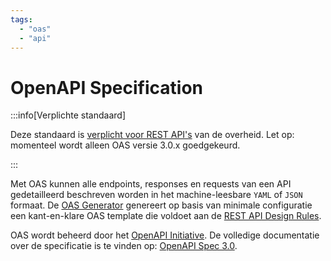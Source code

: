 ```yaml
---
tags:
  - "oas"
  - "api"
---
```


# OpenAPI Specification

:::info[Verplichte standaard]

Deze standaard is [verplicht voor REST API's](https://www.forumstandaardisatie.nl/open-standaarden/openapi-specification) van de overheid. Let op: momenteel wordt alleen OAS versie 3.0.x goedgekeurd.

:::

Met OAS kunnen alle endpoints, responses en requests van een API gedetailleerd beschreven worden in het machine-leesbare `YAML` of `JSON` formaat. De [OAS Generator](https://developer.overheid.nl/tools/oas-generator) genereert op basis van minimale configuratie een kant-en-klare OAS template die voldoet aan de [REST API Design Rules](../standaarden/rest-api-design-rules).

OAS wordt beheerd door het [OpenAPI Initiative](https://www.openapis.org/). De volledige documentatie over de specificatie is te vinden op: [OpenAPI Spec 3.0](https://spec.openapis.org/oas/v3.0.3).
